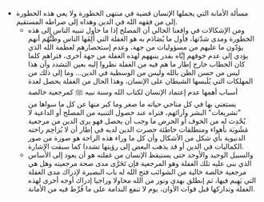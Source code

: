 - مسألة الأمانة التي يحملها الإنسان قضية في منتهى الخطورة ولا يعي هذه الخطورة إلى من فقهه الله في الدين وهداه إلى صراطه المستقيم.
	- ومن الإشكالات في واقعنا الحالي أن المصلح إذا ما حاول تنبيه الناس إلى هذه الخطورة ومدى شدّتها، فأول ما يُصَادَم به هو الغفلة التي أَلِفَها الناس وظَنُّهُم أنهم يؤدّون ما عليهم من مسؤوليات من جهة، وعدم إستحضارهم لعظمة الله الذي يؤدي إلى عدم خوفهم إيَّاه بقدر ينبههم لهذه الغفلة من جهة أخرى، فتراهم كلما كان الخطاب خارج إطار ما هم فيه من الغفلة نظروا إليه بعين التشدد وأن هذا ليس من حسن الظن بالله وليس من الوسطية في الدين… وما إلى ذلك من المهلكات التي يُلَبسها الشيطان على الإنسان، وهذا الحال من الغفلة يحصل لعدة أسباب أهمها عدم إعتماد الإنسان لكتاب الله وسنة نبيه ﷺ كمرجعية خالصة يستغني بها في كل مناحي حياته ما صغر وما كبر منها عن كل ما سواها من "تشريعات" البشر وآرائهم، فتراه عند حصول التنبيه من المصلح أو الداعية لا يُحْدِث له من الخوف أو الحرص ما وجب أن يحصل فهو يرى الدين من مرجعية مَشُوبَة بأهواء ومنطلقات خاطئة حصرت الدين لديه في إطار أن لا يُزاحِم راحته الدنيوية بأي شكل من الأشكال وأن كل ما وراء هذه الراحة هو صورة من صور الكماليات في الدين أو قد يذهب البعض إلى رؤيتها تشددا كما سبقت الإشارة.
	- والسبيل الوحيد والأوحد حتى يستيقظ الإنسان من غفلته هو أن يعود إلى الأساس الذي بنى عليه تلك الغفلة وهو المرجعية فإن تَحَرَّى مدى صحة مرجعيته وهل هي مرجعية خالصة خالية من الشوائب فتح الله له باب البصيرة لإدراك مدى الغفلة التي يَهِيم فيها، ثم إنطلق بهدى ونور من الله محاولا وراجيا إدراك أوجه أخرى لهذه الغفلة وتداركها قبل فوات الأوان، يوم لا تنفع الندامة على ما فُرِّط فيه من الأمانة.